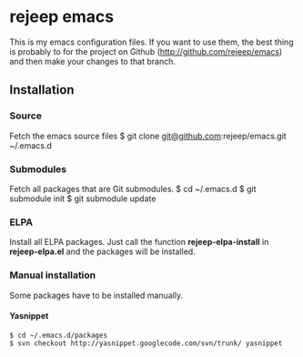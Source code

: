 # rejeep emacs
This is my emacs configuration files. If you want to use them, the
best thing is probably to for the project on Github
(http://github.com/rejeep/emacs) and then make your changes to that
branch.

## Installation
### Source
Fetch the emacs source files
    $ git clone git@github.com:rejeep/emacs.git ~/.emacs.d

### Submodules
Fetch all packages that are Git submodules.
    $ cd ~/.emacs.d
    $ git submodule init
    $ git submodule update

### ELPA
Install all ELPA packages. Just call the function
**rejeep-elpa-install** in **rejeep-elpa.el** and the packages will be
installed.

### Manual installation
Some packages have to be installed manually.

#### Yasnippet
    $ cd ~/.emacs.d/packages
    $ svn checkout http://yasnippet.googlecode.com/svn/trunk/ yasnippet
